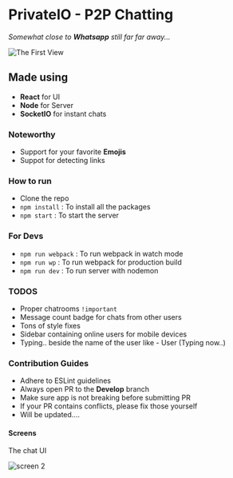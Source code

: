 # PrivateIO - P2P Chatting

_Somewhat close to **Whatsapp** still far far away..._

![The First View](assets/screen-1.JPG)

## Made using

- **React** for UI
- **Node** for Server
- **SocketIO** for instant chats

### Noteworthy

- Support for your favorite **Emojis**
- Suppot for detecting links

### How to run

- Clone the repo
- `npm install` : To install all the packages
- `npm start` : To start the server

### For Devs

- `npm run webpack` : To run webpack in watch mode
- `npm run wp` : To run webpack for production build
- `npm run dev` : To run server with nodemon

### TODOS

- Proper chatrooms `!important`
- Message count badge for chats from other users
- Tons of style fixes
- Sidebar containing online users for mobile devices
- Typing.. beside the name of the user like - User (Typing now..)

### Contribution Guides

- Adhere to ESLint guidelines
- Always open PR to the **Develop** branch
- Make sure app is not breaking before submitting PR
- If your PR contains conflicts, please fix those yourself
- Will be updated....

#### Screens

The chat UI

![screen 2](assets/screen-2.JPG)
